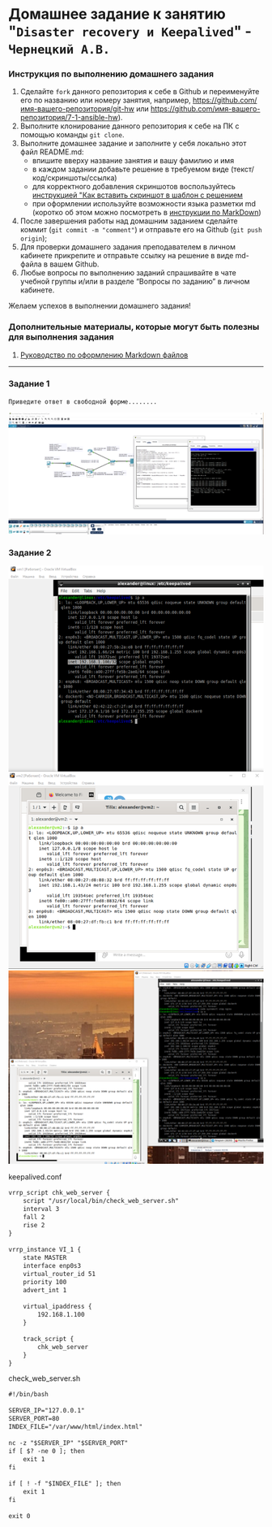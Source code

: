# Домашнее задание к занятию "`Disaster recovery и Keepalived`" - `Чернецкий А.В.`


### Инструкция по выполнению домашнего задания

   1. Сделайте `fork` данного репозитория к себе в Github и переименуйте его по названию или номеру занятия, например, https://github.com/имя-вашего-репозитория/git-hw или  https://github.com/имя-вашего-репозитория/7-1-ansible-hw).
   2. Выполните клонирование данного репозитория к себе на ПК с помощью команды `git clone`.
   3. Выполните домашнее задание и заполните у себя локально этот файл README.md:
      - впишите вверху название занятия и вашу фамилию и имя
      - в каждом задании добавьте решение в требуемом виде (текст/код/скриншоты/ссылка)
      - для корректного добавления скриншотов воспользуйтесь [инструкцией "Как вставить скриншот в шаблон с решением](https://github.com/netology-code/sys-pattern-homework/blob/main/screen-instruction.md)
      - при оформлении используйте возможности языка разметки md (коротко об этом можно посмотреть в [инструкции  по MarkDown](https://github.com/netology-code/sys-pattern-homework/blob/main/md-instruction.md))
   4. После завершения работы над домашним заданием сделайте коммит (`git commit -m "comment"`) и отправьте его на Github (`git push origin`);
   5. Для проверки домашнего задания преподавателем в личном кабинете прикрепите и отправьте ссылку на решение в виде md-файла в вашем Github.
   6. Любые вопросы по выполнению заданий спрашивайте в чате учебной группы и/или в разделе “Вопросы по заданию” в личном кабинете.
   
Желаем успехов в выполнении домашнего задания!
   
### Дополнительные материалы, которые могут быть полезны для выполнения задания

1. [Руководство по оформлению Markdown файлов](https://gist.github.com/Jekins/2bf2d0638163f1294637#Code)

---

### Задание 1

`Приведите ответ в свободной форме........`

![Packer tarcer](img/hsrp.png)


### Задание 2
![keepalived](img/keepalived.png)
![keepalived stoped](img/keepalived_stoped.png)

keepalived.conf

```
vrrp_script chk_web_server {
    script "/usr/local/bin/check_web_server.sh"
    interval 3
    fall 2
    rise 2
}

vrrp_instance VI_1 {
    state MASTER
    interface enp0s3                
    virtual_router_id 51           
    priority 100                   
    advert_int 1

    virtual_ipaddress {
        192.168.1.100              
    }

    track_script {
        chk_web_server
    }
}
```

check_web_server.sh

```
#!/bin/bash

SERVER_IP="127.0.0.1"
SERVER_PORT=80
INDEX_FILE="/var/www/html/index.html"

nc -z "$SERVER_IP" "$SERVER_PORT"
if [ $? -ne 0 ]; then
    exit 1
fi

if [ ! -f "$INDEX_FILE" ]; then
    exit 1
fi

exit 0



```

